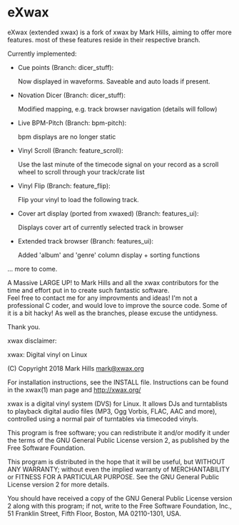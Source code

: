 # eXwax

eXwax (extended xwax) is a fork of xwax by Mark Hills, aiming to offer more features.
most of these features reside in their respective branch.

Currently implemented:

- Cue points (Branch: dicer_stuff):

   Now displayed in waveforms. Saveable and auto loads if present.
    
- Novation Dicer (Branch: dicer_stuff):

   Modified mapping, e.g. track browser navigation (details will follow)

- Live BPM-Pitch (Branch: bpm-pitch):

   bpm displays are no longer static

- Vinyl Scroll (Branch: feature_scroll):

   Use the last minute of the timecode signal on your record as a scroll wheel to scroll through your track/crate list

- Vinyl Flip (Branch: feature_flip):

   Flip your vinyl to load the following track.
    
- Cover art display (ported from xwaxed) (Branch: features_ui):

   Displays cover art of currently selected track in browser
     
- Extended track browser (Branch: features_ui):

   Added 'album' and 'genre' column display + sorting functions
    
    
... more to come.


A Massive LARGE UP! to Mark Hills and all the xwax contributors for the time and effort put in to create such fantastic software.  
Feel free to contact me for any improvments and ideas! I'm not a professional C coder, and would love to improve the source code. Some of it is a bit hacky!
As well as the branches, please excuse the untidyness.

Thank you.



xwax disclaimer:

xwax: Digital vinyl on Linux

(C) Copyright 2018 Mark Hills <mark@xwax.org>

For installation instructions, see the INSTALL file. Instructions can
be found in the xwax(1) man page and http://xwax.org/

xwax is a digital vinyl system (DVS) for Linux. It allows DJs and
turntablists to playback digital audio files (MP3, Ogg Vorbis, FLAC,
AAC and more), controlled using a normal pair of turntables via
timecoded vinyls.

This program is free software; you can redistribute it and/or modify
it under the terms of the GNU General Public License version 2, as
published by the Free Software Foundation.
 
This program is distributed in the hope that it will be useful, but
WITHOUT ANY WARRANTY; without even the implied warranty of
MERCHANTABILITY or FITNESS FOR A PARTICULAR PURPOSE. See the GNU
General Public License version 2 for more details.
 
You should have received a copy of the GNU General Public License
version 2 along with this program; if not, write to the Free Software
Foundation, Inc., 51 Franklin Street, Fifth Floor, Boston, MA
02110-1301, USA.
